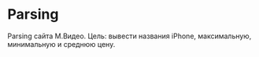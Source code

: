 # Parsing
Parsing сайта М.Видео. 
Цель: вывести названия iPhone, максимальную, минимальную и среднюю цену. 

